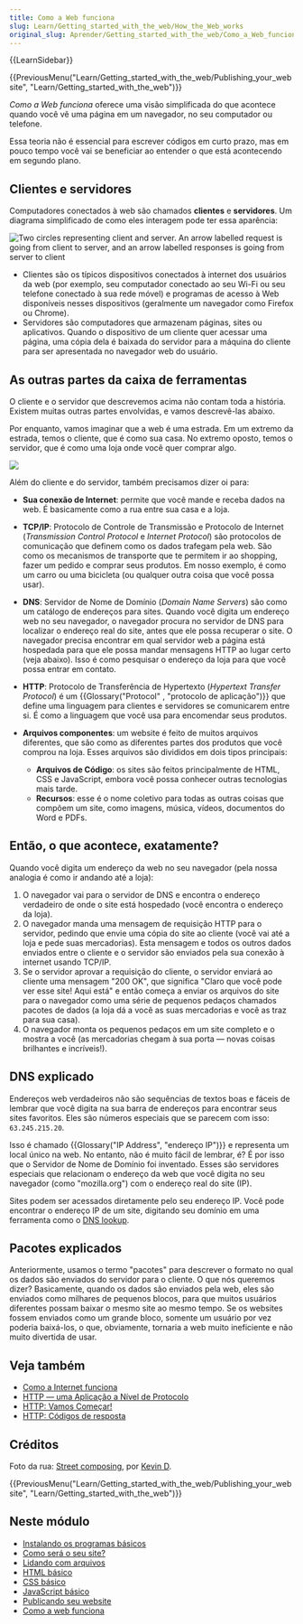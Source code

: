 ```yaml
---
title: Como a Web funciona
slug: Learn/Getting_started_with_the_web/How_the_Web_works
original_slug: Aprender/Getting_started_with_the_web/Como_a_Web_funciona
---
```

{{LearnSidebar}}

{{PreviousMenu("Learn/Getting_started_with_the_web/Publishing_your_website", "Learn/Getting_started_with_the_web")}}

_Como a Web funciona_ oferece uma visão simplificada do que acontece quando você vê uma página em um navegador, no seu computador ou telefone.

Essa teoria não é essencial para escrever códigos em curto prazo, mas em pouco tempo você vai se beneficiar ao entender o que está acontecendo em segundo plano.

## Clientes e servidores

Computadores conectados à web são chamados **clientes** e **servidores**. Um diagrama simplificado de como eles interagem pode ter essa aparência:

![Two circles representing client and server. An arrow labelled request is going from client to server, and an arrow labelled responses is going from server to client](simple-client-server.png)

- Clientes são os típicos dispositivos conectados à internet dos usuários da web (por exemplo, seu computador conectado ao seu Wi-Fi ou seu telefone conectado à sua rede móvel) e programas de acesso à Web disponíveis nesses dispositivos (geralmente um navegador como Firefox ou Chrome).
- Servidores são computadores que armazenam páginas, sites ou aplicativos. Quando o dispositivo de um cliente quer acessar uma página, uma cópia dela é baixada do servidor para a máquina do cliente para ser apresentada no navegador web do usuário.

## As outras partes da caixa de ferramentas

O cliente e o servidor que descrevemos acima não contam toda a história. Existem muitas outras partes envolvidas, e vamos descrevê-las abaixo.

Por enquanto, vamos imaginar que a web é uma estrada. Em um extremo da estrada, temos o cliente, que é como sua casa. No extremo oposto, temos o servidor, que é como uma loja onde você quer comprar algo.

![](https://mdn.mozillademos.org/files/9749/road.jpg)

Além do cliente e do servidor, também precisamos dizer oi para:

- **Sua conexão de Internet**: permite que você mande e receba dados na web. É basicamente como a rua entre sua casa e a loja.
- **TCP/IP**: Protocolo de Controle de Transmissão e Protocolo de Internet (_Transmission Control Protocol_ e _Internet Protocol_) são protocolos de comunicação que definem como os dados trafegam pela web. São como os mecanismos de transporte que te permitem ir ao shopping, fazer um pedido e comprar seus produtos. Em nosso exemplo, é como um carro ou uma bicicleta (ou qualquer outra coisa que você possa usar).
- **DNS**: Servidor de Nome de Domínio (_Domain Name Servers_) são como um catálogo de endereços para sites. Quando você digita um endereço web no seu navegador, o navegador procura no servidor de DNS para localizar o endereço real do site, antes que ele possa recuperar o site. O navegador precisa encontrar em qual servidor web a página está hospedada para que ele possa mandar mensagens HTTP ao lugar certo (veja abaixo). Isso é como pesquisar o endereço da loja para que você possa entrar em contato.
- **HTTP**: Protocolo de Transferência de Hypertexto (_Hypertext Transfer Protocol_) é um {{Glossary("Protocol" , "protocolo de aplicação")}} que define uma linguagem para clientes e servidores se comunicarem entre si. É como a linguagem que você usa para encomendar seus produtos.
- **Arquivos componentes**: um website é feito de muitos arquivos diferentes, que são como as diferentes partes dos produtos que você comprou na loja. Esses arquivos são divididos em dois tipos principais:

  - **Arquivos de Código**: os sites são feitos principalmente de HTML, CSS e JavaScript, embora você possa conhecer outras tecnologias mais tarde.
  - **Recursos**: esse é o nome coletivo para todas as outras coisas que compõem um site, como imagens, música, vídeos, documentos do Word e PDFs.

## Então, o que acontece, exatamente?

Quando você digita um endereço da web no seu navegador (pela nossa analogia é como ir andando até a loja):

1. O navegador vai para o servidor de DNS e encontra o endereço verdadeiro de onde o site está hospedado (você encontra o endereço da loja).
2. O navegador manda uma mensagem de requisição HTTP para o servidor, pedindo que envie uma cópia do site ao cliente (você vai até a loja e pede suas mercadorias). Esta mensagem e todos os outros dados enviados entre o cliente e o servidor são enviados pela sua conexão à internet usando TCP/IP.
3. Se o servidor aprovar a requisição do cliente, o servidor enviará ao cliente uma mensagem "200 OK", que significa "Claro que você pode ver esse site! Aqui está" e então começa a enviar os arquivos do site para o navegador como uma série de pequenos pedaços chamados pacotes de dados (a loja dá a você as suas mercadorias e você as traz para sua casa).
4. O navegador monta os pequenos pedaços em um site completo e o mostra a você (as mercadorias chegam à sua porta — novas coisas brilhantes e incríveis!).

## DNS explicado

Endereços web verdadeiros não são sequências de textos boas e fáceis de lembrar que você digita na sua barra de endereços para encontrar seus sites favoritos. Eles são números especiais que se parecem com isso: `63.245.215.20`.

Isso é chamado {{Glossary("IP Address", "endereço IP")}} e representa um local único na web. No entanto, não é muito fácil de lembrar, é? É por isso que o Servidor de Nome de Domínio foi inventado. Esses são servidores especiais que relacionam o endereço da web que você digita no seu navegador (como "mozilla.org") com o endereço real do site (IP).

Sites podem ser acessados diretamente pelo seu endereço IP. Você pode encontrar o endereço IP de um site, digitando seu domínio em uma ferramenta como o [DNS lookup](https://www.nslookup.io/website-to-ip-lookup/).

## Pacotes explicados

Anteriormente, usamos o termo "pacotes" para descrever o formato no qual os dados são enviados do servidor para o cliente. O que nós queremos dizer? Basicamente, quando os dados são enviados pela web, eles são enviados como milhares de pequenos blocos, para que muitos usuários diferentes possam baixar o mesmo site ao mesmo tempo. Se os websites fossem enviados como um grande bloco, somente um usuário por vez poderia baixá-los, o que, obviamente, tornaria a web muito ineficiente e não muito divertida de usar.

## Veja também

- [Como a Internet funciona](/pt-BR/docs/Learn/Common_questions/Como_a_internet_funciona)
- [HTTP — uma Aplicação a Nível de Protocolo](https://dev.opera.com/articles/http-basic-introduction/)
- [HTTP: Vamos Começar!](https://dev.opera.com/articles/http-lets-get-it-on/)
- [HTTP: Códigos de resposta](https://dev.opera.com/articles/http-response-codes/)

## Créditos

Foto da rua: [Street composing](https://www.flickr.com/photos/kdigga/9110990882/in/photolist-cXrKFs-c1j6hQ-mKrPUT-oRTUK4-7jSQQq-eT7daG-cZEZrh-5xT9L6-bUnkip-9jAbvr-5hVkHn-pMfobT-dm8JuZ-gjwYYM-pREaSM-822JRW-5hhMf9-9RVQNn-bnDMSZ-pL2z3y-k7FRM4-pzd8Y7-822upY-8bFN4Y-kedD87-pzaATg-nrF8ft-5anP2x-mpVky9-ceKc9W-dG75mD-pY62sp-gZmXVZ-7vVJL9-h7r9AQ-gagPYh-jvo5aM-J32rC-ibP2zY-a4JBcH-ndxM5Y-iFHsde-dtJ15p-8nYRgp-93uCB1-o6N5Bh-nBPUny-dNJ66P-9XWmVP-efXhxJ), por [Kevin D](https://www.flickr.com/photos/kdigga/).

{{PreviousMenu("Learn/Getting_started_with_the_web/Publishing_your_website", "Learn/Getting_started_with_the_web")}}

## Neste módulo

- [Instalando os programas básicos](/pt-BR/docs/Aprender/Getting_started_with_the_web/instalando_programas_basicos)
- [Como será o seu site?](/pt-BR/docs/Aprender/Getting_started_with_the_web/com_que_seu_site_vai_parecer)
- [Lidando com arquivos](/pt-BR/docs/Aprender/Getting_started_with_the_web/lidando_com_arquivos)
- [HTML básico](/pt-BR/docs/Aprender/Getting_started_with_the_web/HTML_basico)
- [CSS básico](/pt-BR/docs/Aprender/Getting_started_with_the_web/CSS_basico)
- [JavaScript básico](/pt-BR/docs/Aprender/Getting_started_with_the_web/JavaScript_basico)
- [Publicando seu website](/pt-BR/docs/Aprender/Getting_started_with_the_web/Publicando_seu_site)
- [Como a web funciona](/pt-BR/docs/Aprender/Getting_started_with_the_web/Como_a_Web_funciona)
